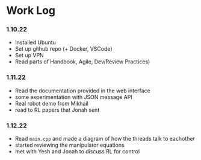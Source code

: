 # Work Log

 ### 1.10.22

  * Installed Ubuntu
  * Set up github repo (+ Docker, VSCode)
  * Set up VPN
  * Read parts of Handbook, Agile, Dev/Review Practices)

### 1.11.22

 * Read the documentation provided in the web interface
 * some experimentation with JSON message API
 * Real robot demo from Mikhail
 * read to RL papers that Jonah sent

### 1.12.22

 * Read `main.cpp` and made a diagram of how the threads talk to eachother
 * started reviewing the manipulator equations
 * met with Yesh and Jonah to discuss RL for control

### 
